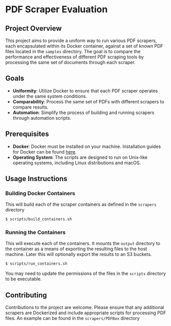 # PDF Scraper Evaluation

## Project Overview
This project aims to provide a uniform way to run various PDF scrapers, each encapsulated within its Docker container,
against a set of known PDF files located in the `samples` directory. The goal is to compare the performance and
effectiveness of different PDF scraping tools by processing the same set of documents through each scraper.

## Goals
- **Uniformity**: Utilize Docker to ensure that each PDF scraper operates under the same system conditions.
- **Comparability**: Process the same set of PDFs with different scrapers to compare results.
- **Automation**: Simplify the process of building and running scrapers through automation scripts.

## Prerequisites
- **Docker**: Docker must be installed on your machine. Installation guides for Docker can be found [here](https://docs.docker.com/get-docker/).
- **Operating System**: The scripts are designed to run on Unix-like operating systems, including Linux distributions and macOS.

## Usage Instructions

### Building Docker Containers

This will build each of the scraper containers as defined in the `scrapers` directory

```sh
$ scripts/build_containers.sh
```

### Running the Containers

This will execute each of the containers. It mounts the `output` directory to the container as a
means of exporting the resulting files to the host machine. Later this will optionally export the
results to an S3 buckets.

```sh
$ scripts/run_containers.sh
```

You may need to update the permissions of the files in the `scripts` directory to be executable.

## Contributing
Contributions to the project are welcome. Please ensure that any additional scrapers are Dockerized and
include appropriate scripts for processing PDF files. An example can be found in the `scrapers/PDFBox` directory
